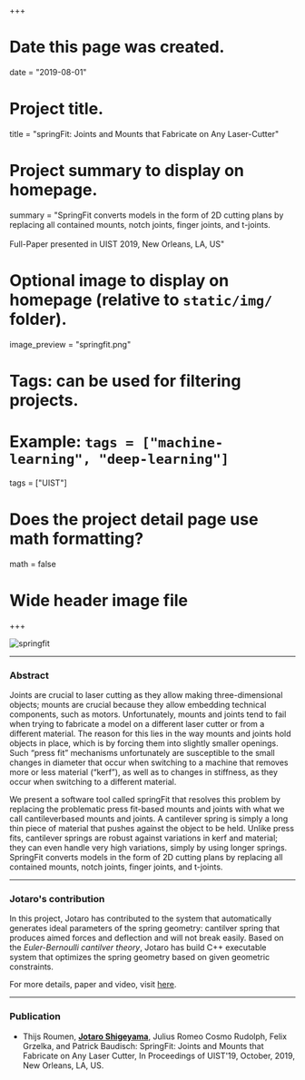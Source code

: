 +++
# Date this page was created.
date = "2019-08-01"

# Project title.
title = "springFit: Joints and Mounts that Fabricate on Any Laser-Cutter"

# Project summary to display on homepage.
summary = "SpringFit converts models in the form of 2D cutting plans by replacing all contained mounts, notch joints, finger joints, and t-joints. <br><br> Full-Paper presented in UIST 2019, New Orleans, LA, US"

# Optional image to display on homepage (relative to `static/img/` folder).
image_preview = "springfit.png"

# Tags: can be used for filtering projects.
# Example: `tags = ["machine-learning", "deep-learning"]`
tags = ["UIST"]

# Does the project detail page use math formatting?
math = false

# Wide header image file


+++

![springfit](/img/springfit.png) 

---

### Abstract

Joints are crucial to laser cutting as they allow making three-dimensional objects; mounts are crucial because they allow embedding technical components, such as motors. Unfortunately, mounts and joints tend to fail when trying to fabricate a model on a different laser cutter or from a different material. The reason for this lies in the way mounts and joints hold objects in place, which is by forcing them into slightly smaller openings. Such “press fit” mechanisms unfortunately are susceptible to the small changes in diameter that occur when switching to a machine that removes more or less material (“kerf”), as well as to changes in stiffness, as they occur when switching to a different material.

We present a software tool called springFit that resolves this problem by replacing the problematic press fit-based mounts and joints with what we call cantileverbased mounts and joints. A cantilever spring is simply a long thin piece of material that pushes against the object to be held. Unlike press fits, cantilever springs are robust against variations in kerf and material; they can even handle very high variations, simply by using longer springs. SpringFit converts models in the form of 2D cutting plans by replacing all contained mounts, notch joints, finger joints, and t-joints.

---

### Jotaro's contribution

In this project, Jotaro has contributed to the system that automatically generates ideal parameters of the spring geometry: cantilver spring that produces aimed forces and deflection and will not break easily. Based on the _Euler-Bernoulli cantilver theory_, Jotaro has build C++ executable system that optimizes the spring geometry based on given geometric constraints.

For more details, paper and video, visit [here](https://hpi.de/baudisch/projects/springfit.html).

---

### Publication

- Thijs Roumen, <u>__Jotaro Shigeyama__</u>, Julius Romeo Cosmo Rudolph, Felix Grzelka, and Patrick Baudisch: SpringFit: Joints and Mounts that Fabricate on Any Laser Cutter, In Proceedings of UIST'19, October, 2019, New Orleans, LA, US.
